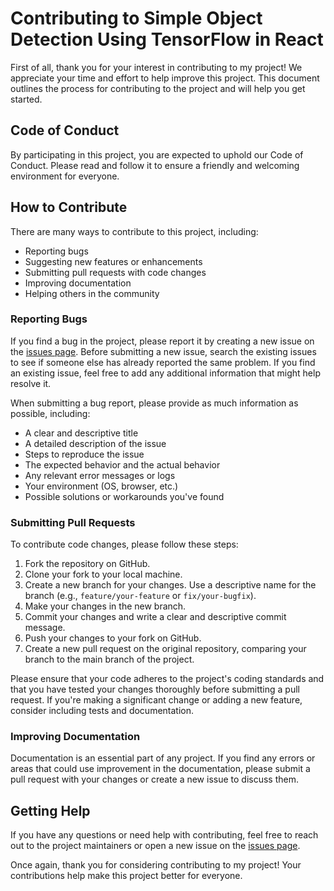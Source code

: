# Contributing to Simple Object Detection Using TensorFlow in React

First of all, thank you for your interest in contributing to my project! We appreciate your time and effort to help improve this project. This document outlines the process for contributing to the project and will help you get started.

## Code of Conduct

By participating in this project, you are expected to uphold our Code of Conduct. Please read and follow it to ensure a friendly and welcoming environment for everyone.

## How to Contribute

There are many ways to contribute to this project, including:

- Reporting bugs
- Suggesting new features or enhancements
- Submitting pull requests with code changes
- Improving documentation
- Helping others in the community

### Reporting Bugs

If you find a bug in the project, please report it by creating a new issue on the [issues page](https://github.com/nnolasco/tensorflow-browser-part-1/issues). Before submitting a new issue, search the existing issues to see if someone else has already reported the same problem. If you find an existing issue, feel free to add any additional information that might help resolve it.

When submitting a bug report, please provide as much information as possible, including:

- A clear and descriptive title
- A detailed description of the issue
- Steps to reproduce the issue
- The expected behavior and the actual behavior
- Any relevant error messages or logs
- Your environment (OS, browser, etc.)
- Possible solutions or workarounds you've found

### Submitting Pull Requests

To contribute code changes, please follow these steps:

1. Fork the repository on GitHub.
2. Clone your fork to your local machine.
3. Create a new branch for your changes. Use a descriptive name for the branch (e.g., `feature/your-feature` or `fix/your-bugfix`).
4. Make your changes in the new branch.
5. Commit your changes and write a clear and descriptive commit message.
6. Push your changes to your fork on GitHub.
7. Create a new pull request on the original repository, comparing your branch to the main branch of the project.

Please ensure that your code adheres to the project's coding standards and that you have tested your changes thoroughly before submitting a pull request. If you're making a significant change or adding a new feature, consider including tests and documentation.

### Improving Documentation

Documentation is an essential part of any project. If you find any errors or areas that could use improvement in the documentation, please submit a pull request with your changes or create a new issue to discuss them.

## Getting Help

If you have any questions or need help with contributing, feel free to reach out to the project maintainers or open a new issue on the [issues page](https://github.com/nnolasco/tensorflow-browser-part-1/issues).

Once again, thank you for considering contributing to my project! Your contributions help make this project better for everyone.
